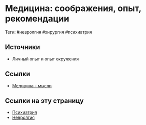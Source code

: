 # Медицина: соображения, опыт, рекомендации

Теги: #невролгия #хирургия #психиатрия

## Источники

- Личный опыт и опыт окружения

## Ссылки

- [Медицина - мысли](%D0%9C%D0%B5%D0%B4%D0%B8%D1%86%D0%B8%D0%BD%D0%B0%20-%20%D0%BC%D1%8B%D1%81%D0%BB%D0%B8.md)

## Ссылки на эту страницу

* [Психиатрия](%D0%9F%D1%81%D0%B8%D1%85%D0%B8%D0%B0%D1%82%D1%80%D0%B8%D1%8F.md) 
* [Невролгия](%D0%9D%D0%B5%D0%B2%D1%80%D0%BE%D0%BB%D0%B3%D0%B8%D1%8F.md)
